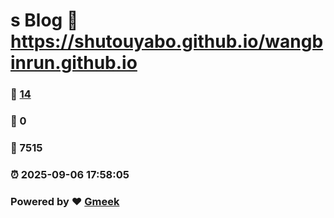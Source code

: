 # s Blog :link: https://shutouyabo.github.io/wangbinrun.github.io 
### :page_facing_up: [14](https://shutouyabo.github.io/wangbinrun.github.io/tag.html) 
### :speech_balloon: 0 
### :hibiscus: 7515 
### :alarm_clock: 2025-09-06 17:58:05 
### Powered by :heart: [Gmeek](https://github.com/Meekdai/Gmeek)
